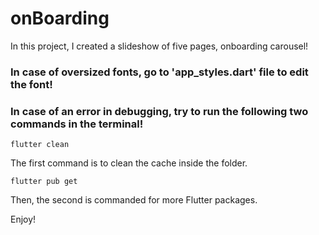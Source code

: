 # onBoarding
In this project, I created a slideshow of five pages, onboarding carousel!

### In case of oversized fonts, go to 'app_styles.dart' file to edit the font!

### In case of an error in debugging, try to run the following two commands in the terminal!

```
flutter clean
```
The first command is to clean the cache inside the folder.

```
flutter pub get
```
Then, the second is commanded for more Flutter packages.

Enjoy!
